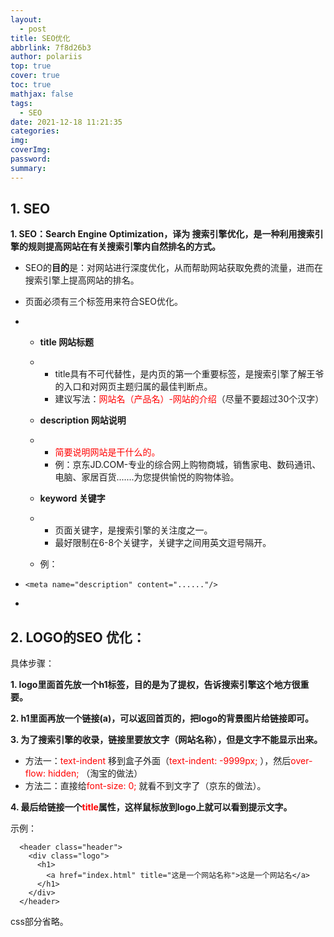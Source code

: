 ```yaml
---
layout:
  - post
title: SEO优化
abbrlink: 7f8d26b3
author: polariis
top: true
cover: true
toc: true
mathjax: false
tags:
  - SEO
date: 2021-12-18 11:21:35
categories:
img:
coverImg:
password:
summary:
---
```




## 1. SEO

**1. SEO：Search Engine Optimization，译为 搜索引擎优化，是一种利用搜索引擎的规则提高网站在有关搜索引擎内自然排名的方式。**

- SEO的**目的**是：对网站进行深度优化，从而帮助网站获取免费的流量，进而在搜索引擎上提高网站的排名。

- 页面必须有三个标签用来符合SEO优化。

- - **title 网站标题**

  - - title具有不可代替性，是内页的第一个重要标签，是搜索引擎了解王爷的入口和对网页主题归属的最佳判断点。
    - 建议写法：<span style="color: red">网站名（产品名）-网站的介绍</span>（尽量不要超过30个汉字）

  - **description 网站说明**

  - - <span style="color: red">简要说明网站是干什么的。 </span>
    - 例：京东JD.COM-专业的综合网上购物商城，销售家电、数码通讯、电脑、家居百货.......为您提供愉悦的购物体验。

  - **keyword 关键字**

  - - 页面关键字，是搜索引擎的关注度之一。
    - 最好限制在6-8个关键字，关键字之间用英文逗号隔开。

  - 例：

- ```
  <meta name="description" content="......"/>
  ```

- 

## 2. LOGO的SEO 优化：

具体步骤：

**1. logo里面首先放一个h1标签，目的是为了提权，告诉搜索引擎这个地方很重要。**

**2. h1里面再放一个链接(a)，可以返回首页的，把logo的背景图片给链接即可。**

**3. 为了搜索引擎的收录，链接里要放文字（网站名称），但是文字不能显示出来。**

- 方法一：<span style="color: red">text-indent </span>移到盒子外面（<span style="color: red">text-indent: -9999px; </span>），然后<span style="color: red">over-flow: hidden;</span>   （淘宝的做法）
- 方法二：直接给<span style="color: red">font-size: 0;  </span>就看不到文字了（京东的做法）。

**4. 最后给链接一个<span style="color: red">title</span>属性，这样鼠标放到logo上就可以看到提示文字。**

示例： 

```
  <header class="header">
    <div class="logo">
      <h1>
        <a href="index.html" title="这是一个网站名称">这是一个网站名</a>
      </h1>
    </div>
  </header>
```

  

css部分省略。